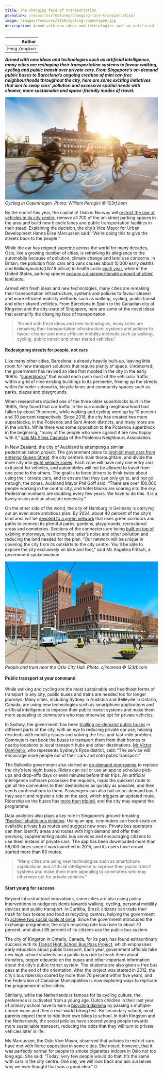 ```yaml
---
title: The changing face of transportation
permalink: /resources/features/changing-face-transportation/
image: /images/features/2019/cycling-copenhagen.jpg
description: Armed with new ideas and technologies such as artificial intelligence, many cities are reshaping their transportation systems to favour walking, cycling and public transit over private cars. From Singapore’s on-demand public buses to Barcelona’s ongoing creation of mini car-free neighbourhoods throughout the city, here are some exciting initiatives that aim to swap cars’ pollution and excessive spatial needs with cleaner, more sustainable and space-friendly modes of travel.
---
```


| Author |
|---:|
| Feng Zengkun |

***Armed with new ideas and technologies such as artificial intelligence, many cities are reshaping their transportation systems to favour walking, cycling and public transit over private cars. From Singapore’s on-demand public buses to Barcelona’s ongoing creation of mini car-free neighbourhoods throughout the city, here are some exciting initiatives that aim to swap cars’ pollution and excessive spatial needs with cleaner, more sustainable and space-friendly modes of travel.***

![Cycling in Copenhagen](/images/features/2019/cycling-copenhagen.jpg/)*Cycling in Copenhagen. Photo: William Perugini © 123rf.com*

By the end of this year, the capital of Oslo in Norway will [restrict the use of vehicles in its city centre](https://www.nytimes.com/2018/12/19/travel/oslo-restricts-cars-in-city-center.html), remove all 700 of the on-street parking spaces in the area and build new bicycle lanes and public transportation facilities in their stead. Explaining the decision, the city’s Vice Mayor for Urban Development Hanna Elise Marcussen said: “We’re doing this to give the streets back to the people.” 

While the car has reigned supreme across the world for many decades, Oslo, like a growing number of cities, is rethinking its allegiance to the automobile because of pollution, climate change and land use concerns. In Britain, the pollution from cars and vans causes about 10,000 early deaths and $6 billion pounds (US$7.9 billion) in health costs [each year](https://www.eci.ox.ac.uk/news/2018/0606.html), while in the United States, parking spaces [occupy a disproportionate amount of cities’ land area](https://www.citylab.com/transportation/2018/11/parking-lots-near-me-shopping-plazas-vacant-spaces/576646/). 

Armed with fresh ideas and new technologies, many cities are remaking their transportation infrastructure, systems and policies to favour cleaner and more efficient mobility methods such as walking, cycling, public transit and other shared vehicles. From Barcelona in Spain to the Canadian city of Kingston and the city-state of Singapore, here are some of the novel ideas that exemplify the changing face of transportation. 

> “Armed with fresh ideas and new technologies, many cities are remaking their transportation infrastructure, systems and policies to favour cleaner and more efficient mobility methods such as walking, cycling, public transit and other shared vehicles.”

#### **Redesigning streets for people, not cars** 

Like many other cities, Barcelona is already heavily built-up, leaving little room for new transport solutions that require plenty of space. Undeterred, the government has revived an idea first mooted in the city in the early 1990s: “[superblocks](https://www.nytimes.com/2016/10/02/nyregion/what-new-york-can-learn-from-barcelonas-superblocks.html)” that would each push most of the vehicular traffic within a grid of nine existing buildings to its perimeter, freeing up the streets within for wider sidewalks, bicycle lanes and community spaces such as parks, plazas and playgrounds. 

When researchers studied one of the three older superblocks built in the 1990s, they found that car traffic in the surrounding neighbourhood had fallen by about 15 percent, while walking and cycling were up by 10 percent and 30 percent respectively. Since 2016, the city has created two more superblocks, in the Poblenou and Sant Antoni districts, and many more are in the works. While there was some opposition to the Poblenou superblock in the beginning, “many of the people who were against it are now happy with it,” [said Ms Sílvia Casorrán](https://www.citylab.com/transportation/2018/08/inside-a-pedestrian-first-superblock/566864/) of the Poblenou Neighbours Association. 

In New Zealand, the city of Auckland is attempting a similar pedestrianisation project. The government plans to [prohibit most cars from entering Queen Street](https://www.radionz.co.nz/news/national/376945/car-free-cbd-in-auckland-comes-one-step-closer), the city centre’s main thoroughfare, and divide the inner city into [eight vehicle zones](https://www.nzherald.co.nz/nz/news/article.cfm?c_id=1&objectid=12167091). Each zone will have only one entry and exit point for vehicles, and automobiles will not be allowed to travel from one zone to the others. The goal is to force drivers to think twice about using their private cars, and to ensure that they can only go to, and not go through, the zones. Auckland Mayor Phil Goff said: “There are over 100,000 people working in the central city, and hotel blocks are soaring into the sky. Pedestrian numbers are doubling every few years. We have to do this. It is a lovely vision and an absolute necessity.” 

On the other side of the world, the city of Hamburg in Germany is carrying out an even more ambitious plan. By 2034, about 40 percent of the city’s land area will be [devoted to a green network](https://www.theguardian.com/sustainable-business/hamburg-answer-to-climate-change) that uses green corridors and paths to connect its plentiful parks, gardens, playgrounds, recreational areas and cemeteries. Sections of the connectors are being [built on top of existing motorways](https://www.fastcompany.com/3040310/theyre-going-to-bury-a-stretch-of-german-autobahn-and-cover-it-in-parks), restricting the latter’s noise and other pollution and reducing the land needed for the plan. “Our network will be unique in covering the city from its outskirts to the city centre. You’ll be able to explore the city exclusively on bike and foot,” said Ms Angelika Fritsch, a government spokeswoman. 

![People and tram near the Oslo City Hall](/images/features/2019/oslo-city-hall.jpg/)*People and tram near the Oslo City Hall. Photo: ojimorena © 123rf.com*

#### **Public transport at your command** 

While walking and cycling are the most sustainable and healthiest forms of transport in any city, public buses and trains are needed too for longer journeys. Many cities, including Sydney in Australia and Belleville in Ontario, Canada, are using new technologies such as smartphone applications and artificial intelligence to improve their public transit systems and make them more appealing to commuters who may otherwise opt for private vehicles. 

In Sydney, the government has been [trialling on-demand public buses](https://transportnsw.info/travel-info/ways-to-get-around/on-demand) in different parts of the city, with an eye to reducing private car use, helping residents with mobility issues and solving the first-and-last-mile problem. Commuters can book the buses to transport them from their homes or nearby locations to local transport hubs and other destinations. [Mr Victor Dominello](https://www.transport.nsw.gov.au/newsroom-and-events/media-releases/a-bus-stop-outside-your-door-on-demand-transport-here), who represents Sydney’s Ryde district, said: “The service will encourage more people out of their cars and onto public transport.”

The Belleville government also started an [on-demand programme](https://www.cbc.ca/news/business/uber-lyft-ride-hailing-on-demand-public-transit-1.4842699) to replace the city’s late night buses. Riders can call or use an app to schedule pick-ups and drop-offs days or even minutes before their trips. An artificial intelligence software processes the requests, maps the quickest route to get all the commuters to their destinations as quickly as possible, and then sends confirmations to them. Passengers can also hail an on-demand bus if they see it and register a ride on the spot, which triggers an updated route. Ridership on the buses has [more than tripled](https://www.intelligencer.ca/news/local-news/pilot-project-keeps-soaring), and the city may expand the programme. 

Data analytics also plays a key role in Singapore’s ground-breaking [“Beeline” shuttle bus initiative](https://www.straitstimes.com/singapore/code-for-private-bus-service-app-to-be-released-to-the-public-for-developers-to-build-on). Using an app, commuters can book seats on available private bus routes and suggest new ones. Private bus operators can then identify areas and routes with high demand and offer their services, supplementing public bus services and encouraging citizens to use them instead of private cars. The app has been downloaded more than 56,000 times since it was launched in 2015, and its users have crowd-started more than 80 routes. 

> “Many cities are using new technologies such as smartphone applications and artificial intelligence to improve their public transit systems and make them more appealing to commuters who may otherwise opt for private vehicles.”

#### **Start young for success** 

Beyond infrastructural innovations, some cities are also using policy interventions to nudge residents towards walking, cycling, personal mobility devices and public transport. In Curitiba, Brazil, citizens can trade their trash for bus tokens and food at recycling centres, helping the government to [achieve two social goals at once](http://www.mcdonough.com/writings/designing-city-tomorrow-2017/). Since the government introduced the exchange programme, the city’s recycling rate has risen to about 70 percent, and about 85 percent of its citizens use the public bus system. 

The city of Kingston in Ontario, Canada, for its part, has found extraordinary success with its [Transit High School Bus Pass Project](https://globalnews.ca/news/4267470/transit-teaching-program-in-kingston-garnering-national-attention/), which emphasises early education about public transport. Each year, government officials take new high school students on a public bus ride to teach them about transfers, proper etiquette on the buses and other important information about the city’s public transit system. The students are also given a free bus pass at the end of the orientation. After the project was started in 2012, the city’s bus ridership soared by more than 70 percent within five years, and the Federation of Canadian Municipalities is now exploring ways to replicate the programme in other cities. 

Similarly, while the Netherlands is famous for its cycling culture, the preference is cultivated from a young age. Dutch children in their last year of primary school have to earn a [bicycling diploma](https://www.bostonglobe.com/2013/09/21/how-much-you-know-about-bike-safety/wBwlu3gHDVl32kqxf0ndDN/story.html) by passing a multiple-choice exam and then a real-world biking test. By secondary school, most parents expect them to ride their own bikes to school. In both Kingston and the Netherlands, the social policies have steered young people towards more sustainable transport, reducing the odds that they will turn to private vehicles later in life. 

Ms Marcussen, the Oslo Vice Mayor, observed that policies to restrict cars have met with fierce opposition in some cities. She noted, however, that it was perfectly normal for people to smoke cigarettes indoors in Oslo not too long ago. She said: “Today, very few people would do that. It’s the same with cars in the city centre. One day, we will look back and ask ourselves why we ever thought that was a good idea.” **<font color="#967942">O</font>**
